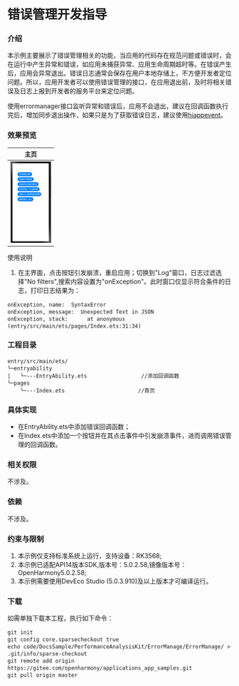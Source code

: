 # 错误管理开发指导

###  介绍

本示例主要展示了错误管理相关的功能，当应用的代码存在规范问题或错误时，会在运行中产生异常和错误，如应用未捕获异常、应用生命周期超时等。在错误产生后，应用会异常退出。错误日志通常会保存在用户本地存储上，不方便开发者定位问题。所以，应用开发者可以使用错误管理的接口，在应用退出前，及时将相关错误及日志上报到开发者的服务平台来定位问题。

使用errormanager接口监听异常和错误后，应用不会退出，建议在回调函数执行完后，增加同步退出操作，如果只是为了获取错误日志，建议使用[hiappevent](https://gitcode.com/openharmony/docs/blob/master/zh-cn/application-dev/dfx/errormanager-guidelines.md)。
###  效果预览

|                             主页                             |
| :----------------------------------------------------------: |
| <img src="./screenshots/Screenshot_ErrorManage_Index.jpg" alt="z" style="zoom:25%;" /> |

使用说明

1. 在主界面，点击按钮引发崩溃，重启应用；切换到"Log"窗口，日志过滤选择"No filters",搜索内容设置为"onException"。此时窗口仅显示符合条件的日志，打印日志结果为：

```
onException, name:  SyntaxError
onException, message:  Unexpected Text in JSON
onException, stack:      at anonymous (entry/src/main/ets/pages/Index.ets:31:34)
```

###  工程目录

```
entry/src/main/ets/
└─entryability
| 	└─---EntryAbility.ets				  //添加回调函数
└─pages
    └─---Index.ets						 //首页
```

###  具体实现

- 在EntryAbility.ets中添加错误回调函数；
- 在Index.ets中添加一个按钮并在其点击事件中引发崩溃事件，进而调用错误管理的回调函数。

###  相关权限

不涉及。

###  依赖

不涉及。

###  约束与限制

1. 本示例仅支持标准系统上运行，支持设备：RK3568;
2. 本示例已适配API14版本SDK,版本号：5.0.2.58,镜像版本号：OpenHarmony5.0.2.58;
3. 本示例需要使用DevEco Studio (5.0.3.910)及以上版本才可编译运行。

### 下载

如需单独下载本工程，执行如下命令：

```
git init
git config core.sparsecheckout true
echo code/DocsSample/PerformanceAnalysisKit/ErrorManage/ErrorManage/ > .git/info/sparse-checkout
git remote add origin https://gitee.com/openharmony/applications_app_samples.git
git pull origin master
```

